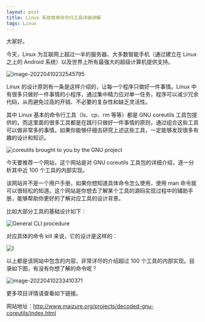 ```yaml
---
layout: post
title: Linux 系统常用命令行工具详细讲解
tags: Linux
---
```


大家好。

今天，Linux 为互联网上超过一半的服务器、大多数智能手机（通过建立在 Linux 之上的 Android 系统）以及世界上所有最强大的超级计算机提供支持。

![image-20220410232545795](https://7465-test-3c9b5e-1-1301419220.tcb.qcloud.la/images/compress_image-20220410232545795.png)

Linux 的设计原则有一条是这样介绍的，让每一个程序只做好一件事情。Linux 中有很多只做好一件事情的小程序，通过集中精力应对单一任务，程序可以减少冗余代码，从而避免过高的开销、不必要的复杂性和缺乏灵活性。

其中 Linux 基本的命令行工具（ls、cp、rm 等等）都是 GNU coreutils 工具包提供的，而这里面的很多工具都是在践行只做好一件事情的原则，通过组合这些工具可以做非常多的事情。如果你能够仔细去研究上述这些工具，一定能够发现很多有趣的设计和知识。

![coreutils brought to you by the GNU project](https://7465-test-3c9b5e-1-1301419220.tcb.qcloud.la/images/compress_gnu.decode.linux.cmd.png)

今天要推荐一个网站，这个网站是对 GNU coreutils 工具包的详细介绍，逐一分析其中近 100 个工具的内部实现。

该网站并不是一个用户手册，如果你想知道具体命令怎么使用，使用 man 命令就可以很轻松的知道。这个网站是你想去了解某个工具的源码实现过程中的辅助手册，能够帮助你更好的了解对应工具的设计背景。

比如大部分工具的基础设计如下：

![General CLI procedure](https://7465-test-3c9b5e-1-1301419220.tcb.qcloud.la/images/compress_general_cli_utility.png)

对应具体的命令 kill 来说，它的设计是这样的：

![l](https://7465-test-3c9b5e-1-1301419220.tcb.qcloud.la/images/compress_kill_cli_utility.png)

以上都是该网站中包含的内容，非常详尽的介绍超过 100 个工具的内部实现。目录如下图，有没有你想了解的命令呢？

![image-20220410233410371](https://7465-test-3c9b5e-1-1301419220.tcb.qcloud.la/images/compress_image-20220410233410371.png)

更多项目详情请查看如下链接。

网站地址：http://www.maizure.org/projects/decoded-gnu-coreutils/index.html
